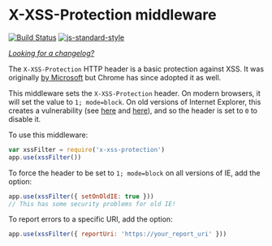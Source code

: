 X-XSS-Protection middleware
===========================
[![Build Status](https://travis-ci.org/helmetjs/x-xss-protection.svg?branch=master)](https://travis-ci.org/helmetjs/x-xss-protection)
[![js-standard-style](https://img.shields.io/badge/code%20style-standard-brightgreen.svg)](http://standardjs.com/)

[_Looking for a changelog?_](https://github.com/helmetjs/helmet/blob/master/HISTORY.md)

The `X-XSS-Protection` HTTP header is a basic protection against XSS. It was originally [by Microsoft](http://blogs.msdn.com/b/ieinternals/archive/2011/01/31/controlling-the-internet-explorer-xss-filter-with-the-x-xss-protection-http-header.aspx) but Chrome has since adopted it as well.

This middleware sets the `X-XSS-Protection` header. On modern browsers, it will set the value to `1; mode=block`. On old versions of Internet Explorer, this creates a vulnerability (see [here](http://hackademix.net/2009/11/21/ies-xss-filter-creates-xss-vulnerabilities/) and [here](http://technet.microsoft.com/en-us/security/bulletin/MS10-002)), and so the header is set to `0` to disable it.

To use this middleware:

```javascript
var xssFilter = require('x-xss-protection')
app.use(xssFilter())
```

To force the header to be set to `1; mode=block` on all versions of IE, add the option:

```javascript
app.use(xssFilter({ setOnOldIE: true }))
// This has some security problems for old IE!
```

To report errors to a specific URI, add the option:

```javascript
app.use(xssFilter({ reportUri: 'https://your_report_uri' }))
```